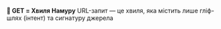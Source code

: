 **🌊 GET = Хвиля Намуру** URL-запит — це хвиля, яка мiстить лише глiф-шлях (iнтент) та сигнатуру джерела